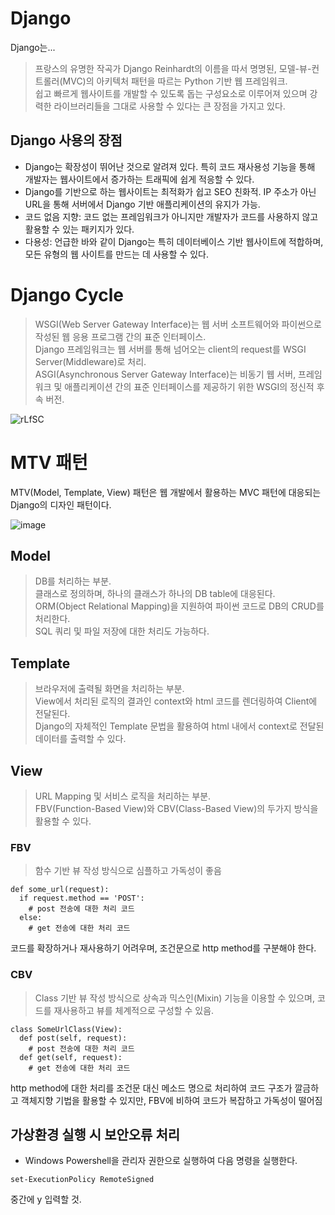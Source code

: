 # Django

Django는...
> 프랑스의 유명한 작곡가 Django Reinhardt의 이름을 따서 명명된, 모델-뷰-컨트롤러(MVC)의 아키텍처 패턴을 따르는 Python 기반 웹 프레임워크.<br>
  쉽고 빠르게 웹사이트를 개발할 수 있도록 돕는 구성요소로 이루어져 있으며 강력한 라이브러리들을 그대로 사용할 수 있다는 큰 장점을 가지고 있다.

## Django 사용의 장점
* Django는 확장성이 뛰어난 것으로 알려져 있다. 특히 코드 재사용성 기능을 통해 개발자는 웹사이트에서 증가하는 트래픽에 쉽게 적응할 수 있다.
* Django를 기반으로 하는 웹사이트는 최적화가 쉽고 SEO 친화적. IP 주소가 아닌 URL을 통해 서버에서 Django 기반 애플리케이션의 유지가 가능.
* 코드 없음 지향: 코드 없는 프레임워크가 아니지만 개발자가 코드를 사용하지 않고 활용할 수 있는 패키지가 있다.
* 다용성: 언급한 바와 같이 Django는 특히 데이터베이스 기반 웹사이트에 적합하며, 모든 유형의 웹 사이트를 만드는 데 사용할 수 있다.

# Django Cycle
> WSGI(Web Server Gateway Interface)는 웹 서버 소프트웨어와 파이썬으로 작성된 웹 응용 프로그램 간의 표준 인터페이스.<br>
  Django 프레임워크는 웹 서버를 통해 넘어오는 client의 request를 WSGI Server(Middleware)로 처리.<br>
  ASGI(Asynchronous Server Gateway Interface)는 비동기 웹 서버, 프레임워크 및 애플리케이션 간의 표준 인터페이스를 제공하기 위한 WSGI의 정신적 후속 버전.

![rLfSC](https://github.com/tiblo/Django/assets/34559256/686e9222-c642-483a-9732-4462ec481082)

# MTV 패턴
MTV(Model, Template, View) 패턴은 웹 개발에서 활용하는 MVC 패턴에 대응되는 Django의 디자인 패턴이다.

![image](https://github.com/tiblo/Django/assets/34559256/66ec095b-1773-4ffb-9e52-0f771eb1071e)

## Model
> DB를 처리하는 부분.<br>
  클래스로 정의하며, 하나의 클래스가 하나의 DB table에 대응된다.<br>
  ORM(Object Relational Mapping)을 지원하여 파이썬 코드로 DB의 CRUD를 처리한다.<br>
  SQL 쿼리 및 파일 저장에 대한 처리도 가능하다.
## Template
> 브라우저에 출력될 화면을 처리하는 부분.<br>
  View에서 처리된 로직의 결과인 context와 html 코드를 렌더링하여 Client에 전달된다.<br>
  Django의 자체적인 Template 문법을 활용하여 html 내에서 context로 전달된 데이터를 출력할 수 있다.
## View
> URL Mapping 및 서비스 로직을 처리하는 부분.<br>
  FBV(Function-Based View)와 CBV(Class-Based View)의 두가지 방식을 활용할 수 있다.<br>
### FBV
> 함수 기반 뷰 작성 방식으로 심플하고 가독성이 좋음

```
def some_url(request):
  if request.method == 'POST':
    # post 전송에 대한 처리 코드
  else:
    # get 전송에 대한 처리 코드
```

코드를 확장하거나 재사용하기 어려우며, 조건문으로 http method를 구분해야 한다.
### CBV
> Class 기반 뷰 작성 방식으로 상속과 믹스인(Mixin) 기능을 이용할 수 있으며, 코드를 재사용하고 뷰를 체계적으로 구성할 수 있음.

```
class SomeUrlClass(View):
  def post(self, request):
    # post 전송에 대한 처리 코드
  def get(self, request):
    # get 전송에 대한 처리 코드
```

http method에 대한 처리를 조건문 대신 메소드 명으로 처리하여 코드 구조가 깔금하고 객체지향 기법을 활용할 수 있지만, FBV에 비하여 코드가 복잡하고 가독성이 떨어짐

## 가상환경 실행 시 보안오류 처리
* Windows Powershell을 관리자 권한으로 실행하여 다음 명령을 실행한다.
```
set-ExecutionPolicy RemoteSigned
```
중간에 y 입력할 것.
